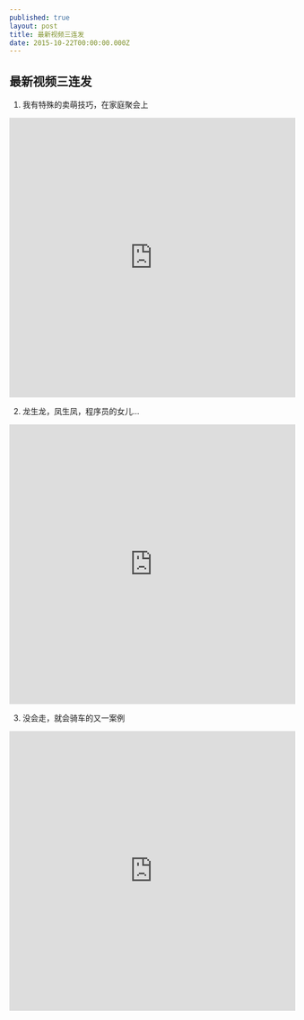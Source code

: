 ```yaml
---
published: true
layout: post
title: 最新视频三连发
date: 2015-10-22T00:00:00.000Z
---
```



## 最新视频三连发

1. 我有特殊的卖萌技巧，在家庭聚会上

<iframe height="498" width="510" src="http://player.youku.com/embed/XODEyNzM3MjI0" frameborder="0" allowfullscreen="1"> </iframe>

2. 龙生龙，凤生凤，程序员的女儿...

<iframe height="498" width="510" src="http://player.youku.com/embed/XODEyNzM3MjI0" frameborder="0" allowfullscreen="1"> </iframe>

3. 没会走，就会骑车的又一案例

<iframe height="498" width="510" src="http://player.youku.com/embed/XODEyNzM3MjI0" frameborder="0" allowfullscreen="1"> </iframe>
